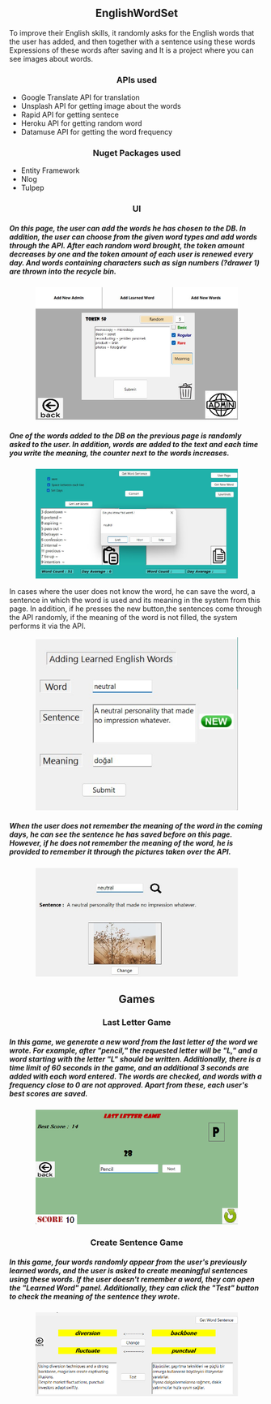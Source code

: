 <h2 align="center">EnglishWordSet</h2>
To improve their English skills, it randomly asks for the English words that the user has added, and then together with a sentence using these words
Expressions of these words after saving and It is a project where you can see images about words.


<h3 align="center">APIs used</h3>
<ul>
  <li>Google Translate API for translation</li>
  <li> Unsplash API for getting image about the words </li>
  <li> Rapid API for getting sentece </li>
  <li> Heroku API for getting random word</li>
  <li> Datamuse API for getting the word frequency </li>
</ul>
  

<h3 align="center">Nuget Packages used</h3>
<ul>
  <li>Entity Framework</li>
  <li>Nlog </li>
  <li> Tulpep </li>
</ul>


<h3 align="center">UI</h3>

<h5>On this page, the user can add the words he has chosen to the DB. In addition, the user can choose from the given word types and add words through the API.
After each random word brought, the token amount decreases by one and the token amount of each user is renewed every day.
And words containing characters such as sign numbers (?drawer 1) are thrown into the recycle bin.</h5>
<p align="center">
<img src="UIPics\UserUI.jpg" width="400"  ></p>
<h5>One of the words added to the DB on the previous page is randomly asked to the user.
In addition, words are added to the text and each time you write the meaning, the counter next to the words increases.</h5>
<p align="center">
<img src="UIPics\EnglishWordsetUI.jpg" width="400"  ></p>
In cases where the user does not know the word, he can save the word, a sentence in which the word is used and its meaning in the system from this page. 
In addition, if he presses the new button,the sentences come through the API randomly, if the meaning of the word is not filled, the system performs it via the API.
<p align="center">
<img src="UIPics\LearnedWordUI.jpg" width="400"   ></p>

<h5>When the user does not remember the meaning of the word in the coming days, he can see the sentence he has saved before on this page. 
However, if he does not remember the meaning of the word, he is provided to remember it through the pictures taken over the API.</h5>
<p align="center">
<img src="UIPics\SearchedPAge.jpg" width="400"  ></p>

<h2 align="center">Games</h2>


<h3 align="center">Last Letter Game </h3>

<h5>In this game, we generate a new word from the last letter of the word we wrote. For example, after "pencil," the requested letter will be "L," and a word starting with the letter "L" should be written. Additionally, there is a time limit of 60 seconds in the game, and an additional 3 seconds are added with each word entered. The words are checked, and words with a frequency close to 0 are not approved. Apart from these, each user's best scores are saved.</h5>
<p align="center">
<img src="UIPics\LastLetterGame.png" width="400"  ></p>

<h3 align="center">Create Sentence Game </h3>

<h5>In this game, four words randomly appear from the user's previously learned words, and the user is asked to create meaningful sentences using these words. If the user doesn't remember a word, they can open the "Learned Word" panel. Additionally, they can click the "Test" button to check the meaning of the sentence they wrote.</h5>
<p align="center">
<img src="UIPics\CreateSentenceGame.png" width="400"  ></p>

